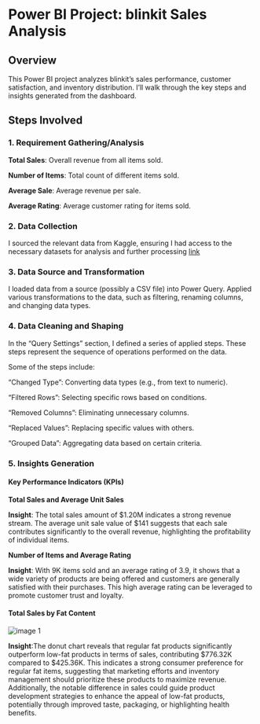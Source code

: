 # Power BI Project: blinkit Sales Analysis

## Overview
This Power BI project analyzes blinkit’s sales performance, customer satisfaction, and inventory distribution. I’ll walk through the key steps and insights generated from the dashboard.

## Steps Involved

### 1. Requirement Gathering/Analysis

  **Total Sales**: Overall revenue from all items sold.
  
  **Number of Items**: Total count of different items sold.
  
  **Average Sale**: Average revenue per sale.
  
  **Average Rating**: Average customer rating for items sold.

### 2. Data Collection

I sourced the relevant data from Kaggle, ensuring I had access to the necessary datasets for analysis and further processing [link](https://www.kaggle.com/datasets/tomtillo/blinkit-grocery-list-price-city-date)


### 3. Data Source and Transformation

I loaded data from a source (possibly a CSV file) into Power Query.
Applied various transformations to the data, such as filtering, renaming columns, and changing data types.

### 4. Data Cleaning and Shaping

In the “Query Settings” section, I defined a series of applied steps. These steps represent the sequence of operations performed on the data.

Some of the steps include:
    
“Changed Type”: Converting data types (e.g., from text to numeric).

“Filtered Rows”: Selecting specific rows based on conditions.

“Removed Columns”: Eliminating unnecessary columns.

“Replaced Values”: Replacing specific values with others.

“Grouped Data”: Aggregating data based on certain criteria.

### 5. Insights Generation

#### Key Performance Indicators (KPIs) 

**Total Sales and Average Unit Sales**


**Insight**: The total sales amount of $1.20M indicates a strong revenue stream. The average unit sale value of $141 suggests that each sale contributes significantly to the overall revenue, highlighting the profitability of individual items.

**Number of Items and Average Rating**


**Insight**: With 9K items sold and an average rating of 3.9, it shows that a wide variety of products are being offered and customers are generally satisfied with their purchases. This high average rating can be leveraged to promote customer trust and loyalty.

#### Total Sales by Fat Content

![image 1](https://github.com/user-attachments/assets/3ffdb246-ab4e-4336-9dc1-6dc32a8d4703)

**Insight**:The donut chart reveals that regular fat products significantly outperform low-fat products in terms of sales, contributing $776.32K compared to $425.36K. This indicates a strong consumer preference for regular fat items, suggesting that marketing efforts and inventory management should prioritize these products to maximize revenue. Additionally, the notable difference in sales could guide product development strategies to enhance the appeal of low-fat products, potentially through improved taste, packaging, or highlighting health benefits.






